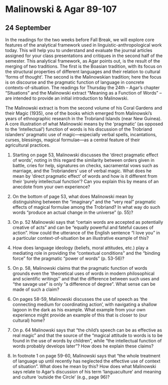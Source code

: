 ---
...

Malinowski & Agar 89-107
========================

24 September
------------

In the readings for the two weeks before Fall Break, we will explore
core features of the analytical framework used in
linguistic-anthropological work today. This will help you to understand
and evaluate the journal articles assigned for your class presentations
and critiques in the second half of the semester. This analytical
framework, as Agar points out, is the result of the merging of two
traditions. The first is the Boasian tradition, with its focus on the
structural properties of different languages and their relation to
cultural ‘forms of thought’. The second is the Malinowskian tradition;
here the focus is on discourse and the pragmatic function of language in
concrete contexts-of-situation. The readings for Thursday the 24th –
Agar’s chapter “Situations” and the Malinowski extract “Meaning as a
Function of Words” – are intended to provide an initial introduction to
Malinowski.

The Malinowski extract is from the second volume of his Coral Gardens
and their Magic (1935), one of the books which emerged from Malinowski’s
years of ethnographic research in the Trobriand Islands (near New
Guinea). A core illustration of what Malinowski means by the ‘pragmatic’
(as opposed to the ‘intellectual’) function of words is his discussion
of the Trobriand islanders’ pragmatic use of magic—especially verbal
spells, incantations, curses, blessings, magical formulae—as a central
feature of their agricultural practices.

1.  Starting on page 53, Malinowski discusses the ‘direct pragmatic
    effect of words’, noting in this regard the similarity between
    orders given in battle, cries for help, signatures on checks,
    sacramental vows such as marriage, and the Trobrianders’ use of
    verbal magic. What does he mean by ‘direct pragmatic effect’ of
    words and how is it different from their ‘purely intellectual
    function’? Can you explain this by means of an anecdote from your
    own experience?

2.  On the bottom of page 53, what does Malinowski mean by
    distinguishing between the “imaginary” and the “very real” pragmatic
    effects of magical formulae among the Trobriand? In what way do such
    words “produce an actual change in the universe” (p. 55)?

3.  On p. 52 Malinowski says that “certain words are accepted as
    potentially creative of acts” and can be “equally powerful and
    fateful causes of action”. How could the utterance of the English
    sentence “I love you” in a particular context-of-situation be an
    illustrative example of this?

4.  How does language ideology (beliefs, moral attitudes, etc.) play a
    mediating role in providing the “contextual conditions” and the
    “binding force” for the pragmatic “power of words” (p. 53-56)?

5.  On p. 58, Malinowski claims that the pragmatic function of words
    grounds even the ‘theoretical uses of words in modern philosophical
    and scientific writings’’ and that the difference between such uses
    and “the savage use” is only “a difference of degree”. What sense
    can be made of such a claim?

6.  On pages 58-59, Malinowski discusses the use of speech as ‘the
    connecting medium for coordinating action’, with navigating a
    shallow lagoon in the dark as his example. What example from your
    own experience might provide an example of this that is closer to
    (our cultural) home?

7.  On p. 64 Malinowski says that “the child’s speech can be as
    effective as real magic” and that the source of the “magical
    attitude to words is to be found in the use of words by children”,
    while “the intellectual function of words probably develops later”?
    How does he explain these claims?

8.  In footnote 1 on page 59-60, Malinowski says that “the whole
    treatment of language up until recently has neglected the effective
    use of context of situation”. What does he mean by this? How does
    what Malinowski says relate to Agar’s discussion of his term
    ‘languaculture’ and meaning and culture ‘outside the Circle’ (e.g.,
    page 96)?
